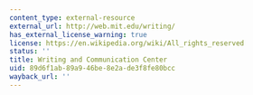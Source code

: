 ```yaml
---
content_type: external-resource
external_url: http://web.mit.edu/writing/
has_external_license_warning: true
license: https://en.wikipedia.org/wiki/All_rights_reserved
status: ''
title: Writing and Communication Center
uid: 89d6f1ab-89a9-46be-8e2a-de3f8fe80bcc
wayback_url: ''
---
```

